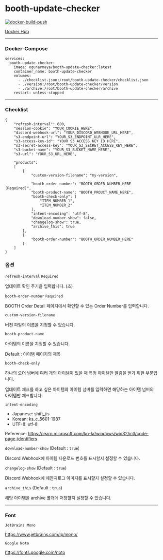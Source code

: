# booth-update-checker

[![docker-build-push](https://github.com/5ignal/booth-update-checker/actions/workflows/docker-build-push.yml/badge.svg)](https://github.com/5ignal/booth-update-checker/actions/workflows/docker-build-push.yml)

[Docker Hub](https://hub.docker.com/r/ogunarmaya/booth-update-checker)

***
### Docker-Compose
```
services:
  booth-update-checker:
    image: ogunarmaya/booth-update-checker:latest
    container_name: booth-update-checker
    volumes:
      - ./checklist.json:/root/booth-update-checker/checklist.json
      - ./version:/root/booth-update-checker/version
      - ./archive:/root/booth-update-checker/archive
    restart: unless-stopped
```

---

### Checklist

```
{
    "refresh-interval": 600,
    "session-cookie": "YOUR_COOKIE_HERE",
    "discord-webhook-url": "YOUR_DISCORD_WEBHOOK_URL_HERE",
    "s3-endpoint-url": "YOUR_S3_ENDPOINT_ULR_HERE",
    "s3-access-key-id": "YOUR_S3_ACCESS_KEY_ID_HERE",
    "s3-secret-access-key": "YOUR_S3_SECRET_ACCESS_KEY_HERE",
    "s3-bucket-name": "YOUR_S3_BUCKET_NAME_HERE",
    "s3-url": "YOUR_S3_URL_HERE",

    "products":
    [
        {
            "custom-version-filename": "my-version",

            "booth-order-number": "BOOTH_ORDER_NUMBER_HERE (Required)",
            "booth-product-name": "BOOTH_PROUCT_NAME_HERE",
            "booth-check-only": [
                "ITEM_NUMBER_1",
                "ITEM_NUMBER_2"
            ],
            "intent-encoding": "utf-8",
            "download-number-show": false,
            "changelog-show": true,
            "archive_this": true
        },
        {
            "booth-order-number": "BOOTH_ORDER_NUMBER_HERE"
        }
    ]
}
```

### 옵션

`refresh-interval` `Required`

업데이트 확인 주기을 입력합니다. (초)

`booth-order-number` `Required`

BOOTH Order Detail 페이지에서 확인할 수 있는 Order Number를 입력합니다.

`custom-version-filename`

버전 파일의 이름을 지정할 수 있습니다.

`booth-product-name`

아이템의 이름을 지정할 수 있습니다.

Default : 아이템 페이지의 제목

`booth-check-only`

하나의 오더 넘버에 여러 개의 아이템이 있을 때 특정 아이템만 알림을 받기 위한 부분입니다.

업데이트 체크를 하고 싶은 아이템의 아이템 넘버를 입력하면 해당하는 아이템 넘버의 아이템만 체크합니다.

`intent-encoding`

- Japanese: shift_jis
- Korean: ks_c_5601-1987
- UTF-8: utf-8

Reference: https://learn.microsoft.com/ko-kr/windows/win32/intl/code-page-identifiers

`download-number-show` (Default : `true`)

Discord Webhook에 아이템 다운로드 번호를 표시할지 설정할 수 있습니다.

`changelog-show` (Default : `true`)

Discord Webhook에 체인지로그 이미지를 표시할지 설정할 수 있습니다.

`archive_this` (Default : `true`)

해당 아이템을 archive 폴더에 저장할지 설정할 수 있습니다.

---
### Font
`JetBrains Mono`

https://www.jetbrains.com/lp/mono/

`Google Noto`

https://fonts.google.com/noto
